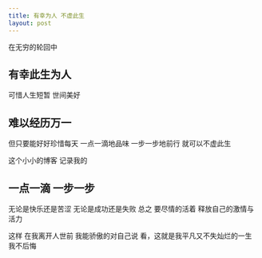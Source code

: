```yaml
---
title: 有幸为人 不虚此生
layout: post
---
```

在无穷的轮回中
## 有幸此生为人
可惜人生短暂
世间美好
## 难以经历万一
但只要能好好珍惜每天
一点一滴地品味
一步一步地前行
就可以不虚此生


这个小小的博客
记录我的
## 一点一滴 一步一步
无论是快乐还是苦涩
无论是成功还是失败
总之
要尽情的活着
释放自己的激情与活力


这样
在我离开人世前
我能骄傲的对自己说
看，这就是我平凡又不失灿烂的一生
我不后悔
